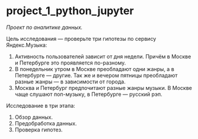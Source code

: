 # project_1_python_jupyter

*Проект по аналитике данных.*


Цель исследования — проверьте три гипотезы по сервису Яндекс.Музыка:

1. Активность пользователей зависит от дня недели. Причём в Москве и Петербурге это проявляется по-разному.
2. В понедельник утром в Москве преобладают одни жанры, а в Петербурге — другие. Так же и вечером пятницы преобладают разные жанры — в зависимости от города. 
3. Москва и Петербург предпочитают разные жанры музыки. В Москве чаще слушают поп-музыку, в Петербурге — русский рэп.

Исследование в три этапа:

 1. Обзор данных.
 2. Предобработка данных.
 3. Проверка гипотез.
